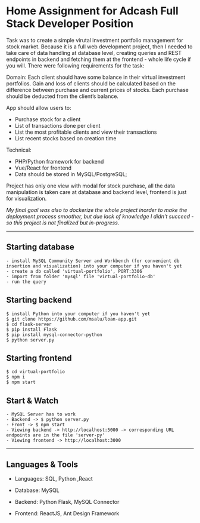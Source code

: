 # Home Assignment for Adcash Full Stack Developer Position

Task was to create a simple virutal investment portfolio management for stock market. Because it is a full web development project, then I needed to take care of data handling at database level, creating queries and REST endpoints in backend and fetching them at the frontend - whole life cycle if you will. There were following requirements for the task:

Domain:
Each client should have some balance in their virtual investment portfolios. Gain
and loss of clients should be calculated based on the difference between purchase
and current prices of stocks. Each purchase should be deducted from the client’s
balance. 

App should allow users to:
- Purchase stock for a client
- List of transactions done per client
- List the most profitable clients and view their transactions
- List recent stocks based on creation time

Technical:
- PHP/Python framework for backend
- Vue/React for frontend
- Data should be stored in MySQL/PostgreSQL;


Project has only one view with modal for stock purchase, all the data manipulation is taken care at database and backend level, frontend is just for visualization.

_My final goal was also to dockerize the whole project inorder to make the deployment process smoother, but due lack of knowledge I didn't succeed - so this project is not finalized but in-progress._

---

## Starting database

    - install MySQL Community Server and Workbench (for convenient db insertion and visualization) into your computer if you haven't yet
    - create a db called 'virtual-portfolio', PORT:3306
    - import from folder 'mysql' file 'virtual-portfolio-db'
    - run the query


## Starting backend

    $ install Python into your computer if you haven't yet
    $ git clone https://github.com/msalu/loan-app.git
    $ cd flask-server
    $ pip install Flask
    $ pip install mysql-connector-python
    $ python server.py


## Starting frontend

    $ cd virtual-portfolio
    $ npm i
    $ npm start


## Start & Watch
    - MySQL Server has to work
    - Backend -> $ python server.py
    - Front -> $ npm start
    - Viewing backend -> http://localhost:5000 -> corresponding URL endpoints are in the file 'server-py'
    - Viewing frontend -> http://localhost:3000

---

## Languages & Tools

 - Languages: SQL, Python ,React

 - Database: MySQL
 - Backend: Python Flask, MySQL Connector
 - Frontend: ReactJS, Ant Design Framework
